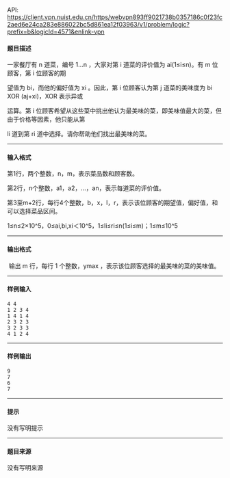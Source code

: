API: https://client.vpn.nuist.edu.cn/https/webvpn893ff9021738b0357186c0f23fc2aed6e24ca283e886022bc5d861ea12f03963/v1/problem/logic?prefix=b&logicId=4571&enlink-vpn

#### 题目描述

一家餐厅有 n 道菜，编号 1...n ，大家对第 i 道菜的评价值为 ai(1≤i≤n)。有 m 位顾客，第 i 位顾客的期

望值为 bi，而他的偏好值为 xi 。因此，第 i 位顾客认为第 j 道菜的美味度为 bi XOR (aj+xi)，XOR 表示异或

运算。第 i 位顾客希望从这些菜中挑出他认为最美味的菜，即美味值最大的菜，但由于价格等因素，他只能从第 

li 道到第 ri 道中选择。请你帮助他们找出最美味的菜。

---

#### 输入格式

第1行，两个整数，n，m，表示菜品数和顾客数。

第2行，n个整数，a1，a2，...，an，表示每道菜的评价值。

第3至m+2行，每行4个整数，b，x，l，r，表示该位顾客的期望值，偏好值，和可以选择菜品区间。

1≤n≤2×10^5，0≤ai,bi,xi＜10^5，1≤li≤ri≤n(1≤i≤m)；1≤m≤10^5

---

#### 输出格式

 输出 m 行，每行 1 个整数，ymax ，表示该位顾客选择的最美味的菜的美味值。

---

#### 样例输入
```
4 4 
1 2 3 4 
1 4 1 4 
2 3 2 3 
3 2 3 3 
4 1 2 4
```

---

#### 样例输出
```
9 
7 
6 
7
```

---

#### 提示

没有写明提示

---

#### 题目来源

没有写明来源